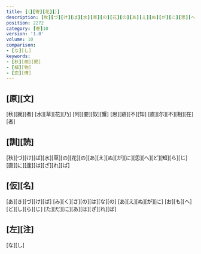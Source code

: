 ```yaml
---
title: [（][寄][花][）]
description: [秋][づ][け][ば][水][草][の][花][の][あ][え][ぬ][が][に][思][へ][ど][知][ら][じ][直][に][逢][は][ざ][れ][ば]
position: 2272
category: [巻]10
version: '1.0'
volume: 10
comparison:
- [な][し]
keywords:
- [秋][相][聞]
- [植][物]
- [恋][情]
---
```


## [原][文]

[秋][就][者] [水][草][花][乃] [阿][要][奴][蟹] [思][跡][不][知] [直][尓][不][相][在][者]

## [訓][読]

[秋][づ][け][ば][水][草][の][花][の][あ][え][ぬ][が][に][思][へ][ど][知][ら][じ][直][に][逢][は][ざ][れ][ば]

## [仮][名]

[あ][き][づ][け][ば] [み][く][さ][の][は][な][の] [あ][え][ぬ][が][に] [お][も][へ][ど][し][ら][じ] [た][だ][に][あ][は][ざ][れ][ば]

## [左][注]

[な][し]
